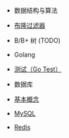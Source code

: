 <!-- docs/_sidebar.md -->

* 数据结构与算法
* [布隆过滤器](structure/Bloom-Filter.md)
* B/B+ 树 (TODO)


* Golang
* [测试（Go Test）](golang/test.md)

* 数据库

* [基本概念](database/%E5%9F%BA%E6%9C%AC%E6%A6%82%E5%BF%B5.md)
* [MySQL](database/MySQL.md)
* [Redis](database/Redis.md)
